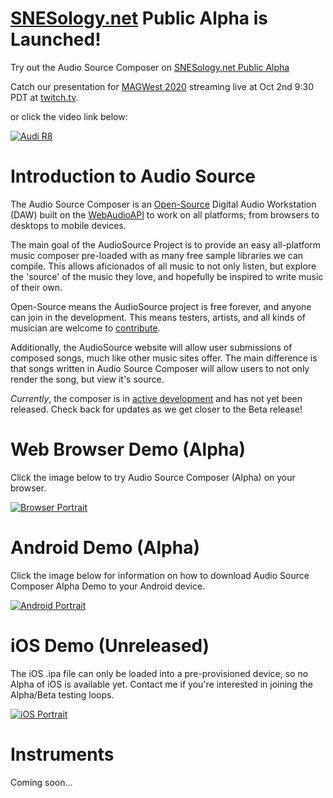 # [SNESology.net](https://snesology.net) Public Alpha is Launched!

Try out the Audio Source Composer on [SNESology.net Public Alpha](https://snesology.net)

Catch our presentation for 
[MAGWest 2020](https://www.magwest.org/news/2020/9/25/schedule-is-live)
streaming live at Oct 2nd 9:30 PDT
at [twitch.tv](https://www.twitch.tv/MAGFest).

or click the video link below:

[![Audi R8](https://img.youtube.com/vi/8BGDdypgcwI/0.jpg)](https://www.youtube.com/watch?v=8BGDdypgcwI "Audi R8")



# Introduction to Audio Source
The Audio Source Composer is an [Open-Source](https://github.com/clevertree/audio-source-composer)
Digital Audio Workstation (DAW) built on the
[WebAudioAPI](https://developer.mozilla.org/en-US/docs/Web/API/Web_Audio_API)
to work on all platforms; from browsers to desktops to mobile devices.


The main goal of the AudioSource Project is to provide an easy all-platform music composer pre-loaded with as many free sample libraries we can compile.
This allows aficionados of all music to not only listen, but explore the 'source' of the music they love, and hopefully be inspired to write music of their own.

Open-Source means the AudioSource project is free forever, and anyone can join in the development.
This means testers, artists, and all kinds of musician are welcome to 
[contribute](https://github.com/clevertree/audio-source-composer/issues/4).

Additionally, the AudioSource website will allow user submissions of composed songs, much like other music sites offer.
The main difference is that songs written in Audio Source Composer will allow users to not only render the song, but view it's source.

*Currently*, the composer is in
[active development](https://github.com/clevertree/audio-source-composer)
and has not yet been released.
Check back for updates as we get closer to the Beta release!





# Web Browser Demo (Alpha)
Click the image below to try Audio Source Composer (Alpha) on your browser.

[![Browser Portrait](https://files.audiosource.io/releases/browser/screenshots/browser-portrait1.png)](/demo "Demo")






# Android Demo (Alpha)
Click the image below for information on how to download Audio Source Composer Alpha Demo to your Android device.

[![Android Portrait](https://files.audiosource.io/releases/android/screenshots/android-portrait1.png)](/downloads "Downloads")






# iOS Demo (Unreleased)
The iOS .ipa file can only be loaded into a pre-provisioned device, so no Alpha of iOS is available yet.
Contact me if you're interested in joining the Alpha/Beta testing loops.

[![iOS Portrait](https://files.audiosource.io/releases/ios/screenshots/ios-portrait1.png)](/downloads "Downloads")


# Instruments
Coming soon...
